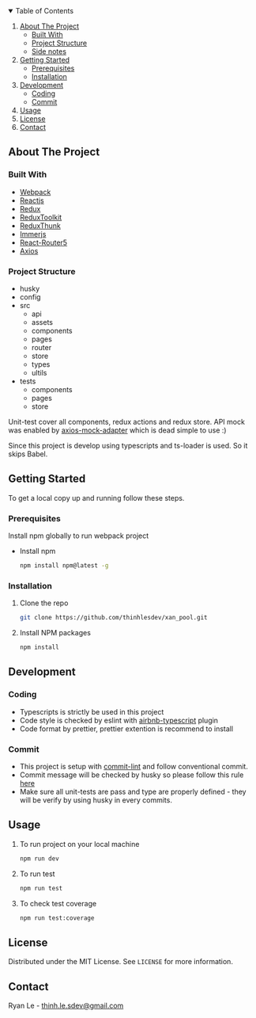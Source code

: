 <!-- TABLE OF CONTENTS -->
<details open="open">
  <summary>Table of Contents</summary>
  <ol>
    <li>
      <a href="#about-the-project">About The Project</a>
      <ul>
        <li><a href="#built-with">Built With</a></li>
        <li><a href="#project-structure">Project Structure</a></li>
        <li><a href="#side-notes">Side notes</a></li>
      </ul>
    </li>
    <li>
      <a href="#getting-started">Getting Started</a>
      <ul>
        <li><a href="#prerequisites">Prerequisites</a></li>
        <li><a href="#installation">Installation</a></li>
      </ul>
    </li>
    <li>
      <a href="#development">Development</a>
      <ul>
        <li><a href="#coding">Coding</a></li>
        <li><a href="#commit">Commit</a></li>
      </ul>
    </li>
    <li><a href="#usage">Usage</a></li>
    <li><a href="#license">License</a></li>
    <li><a href="#contact">Contact</a></li>
  </ol>
</details>



<!-- ABOUT THE PROJECT -->
## About The Project

### Built With
* [Webpack](https://webpack.js.org//)
* [Reactjs](https://reactjs.org/)
* [Redux](https://redux.js.org/)
* [ReduxToolkit](https://redux-toolkit.js.org//)
* [ReduxThunk](https://github.com/reduxjs/redux-thunk/)
* [Immerjs](https://github.com/immerjs/immer/)
* [React-Router5](https://router5.js.org//)
* [Axios](https://github.com/axios/axios/)

### Project Structure
+ husky
+ config
+ src
    + api
    + assets
    + components
    + pages
    + router
    + store
    + types
    + ultils
+ tests
    * components
    * pages
    * store

Unit-test cover all components, redux actions and redux store.
API mock was enabled by [axios-mock-adapter](https://www.npmjs.com/package/axios-mock-adapter) which is dead simple to use :)

Since this project is develop using typescripts and ts-loader is used. So it skips Babel.

<!-- GETTING STARTED -->
## Getting Started

To get a local copy up and running follow these steps.

### Prerequisites

Install npm globally to run webpack project
* Install npm
  ```sh
  npm install npm@latest -g
  ```

### Installation

1. Clone the repo
   ```sh
   git clone https://github.com/thinhlesdev/xan_pool.git
   ```
2. Install NPM packages
   ```sh
   npm install
   ```
<!-- USAGE -->
## Development

### Coding
* Typescripts is strictly be used in this project
* Code style is checked by eslint with [airbnb-typescript](https://www.npmjs.com/package/eslint-config-airbnb-typescript) plugin
* Code format by prettier, prettier extention is recommend to install

### Commit
* This project is setup with [commit-lint](https://github.com/conventional-changelog/commitlint) and follow conventional commit.
* Commit message will be checked by husky so please follow this rule [here](https://github.com/conventional-changelog/commitlint/blob/master/%40commitlint/config-conventional/README.md)
* Make sure all unit-tests are pass and type are properly defined - they will be verify by using husky in every commits.

## Usage

1. To run project on your local machine
   ```sh
   npm run dev
   ```
2. To run test
   ```sh
   npm run test
   ```
3. To check test coverage
   ```sh
   npm run test:coverage
   ```
<!-- LICENSE -->
## License

Distributed under the MIT License. See `LICENSE` for more information.

<!-- CONTACT -->
## Contact

Ryan Le  - thinh.le.sdev@gmail.com
